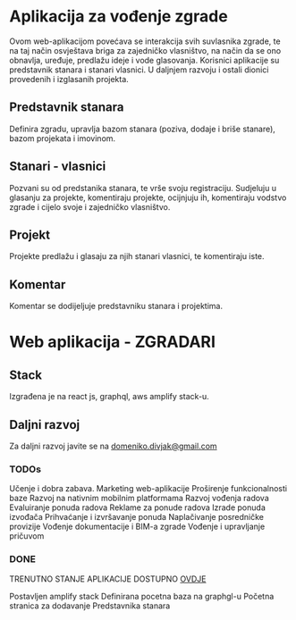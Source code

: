 # Aplikacija za vođenje zgrade

Ovom web-aplikacijom povećava se interakcija svih suvlasnika zgrade, te na taj način osvještava briga za zajedničko vlasništvo, na način da se ono obnavlja, uređuje, predlažu ideje i vode glasovanja.
Korisnici aplikacije su predstavnik stanara i stanari vlasnici. U daljnjem razvoju i ostali dionici provedenih i izglasanih projekta.

## Predstavnik stanara

Definira zgradu, upravlja bazom stanara (poziva, dodaje i briše stanare), bazom projekata i imovinom.

## Stanari - vlasnici

Pozvani su od predstanika stanara, te vrše svoju registraciju. Sudjeluju u glasanju za projekte, komentiraju projekte, ocijnjuju ih, komentiraju vodstvo zgrade i cijelo svoje i zajedničko vlasništvo.

## Projekt

Projekte predlažu i glasaju za njih stanari vlasnici, te komentiraju iste.

## Komentar

Komentar se dodijeljuje predstavniku stanara i projektima.

# Web aplikacija - ZGRADARI
## Stack
Izgrađena je na react js, graphql, aws amplify stack-u.

## Daljni razvoj
Za daljni razvoj javite se na domeniko.divjak@gmail.com

### TODOs 
Učenje i dobra zabava.
Marketing web-aplikacije
Proširenje funkcionalnosti baze
Razvoj na nativnim mobilnim platformama
Razvoj vođenja radova
Evaluiranje ponuda radova
Reklame za ponude radova
Izrade ponuda izvođača
Prihvaćanje i izvršavanje ponuda
Naplačivanje posredničke provizije
Vođenje dokumentacije i BIM-a zgrade
Vođenje i upravljanje pričuvom

### DONE
TRENUTNO STANJE APLIKACIJE DOSTUPNO [OVDJE](https://dev.d3hycocxzbzsx2.amplifyapp.com/)

Postavljen amplify stack
Definirana pocetna baza na graphgl-u
Početna stranica za dodavanje Predstavnika stanara
